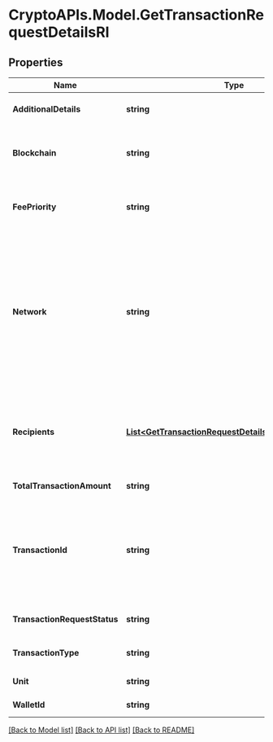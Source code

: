 # CryptoAPIs.Model.GetTransactionRequestDetailsRI

## Properties

Name | Type | Description | Notes
------------ | ------------- | ------------- | -------------
**AdditionalDetails** | **string** | Defines an optional note for additional details. | 
**Blockchain** | **string** | Represents the specific blockchain protocol name, e.g. Ethereum, Bitcoin, etc. | 
**FeePriority** | **string** | Defines the priority for the fee, if it is \&quot;slow\&quot;, \&quot;standard\&quot; or \&quot;fast\&quot;. | 
**Network** | **string** | Represents the name of the blockchain network used; blockchain networks are usually identical as technology and software, but they differ in data, e.g. - \&quot;mainnet\&quot; is the live network with actual data while networks like \&quot;testnet\&quot;, \&quot;ropsten\&quot; are test networks. | 
**Recipients** | [**List&lt;GetTransactionRequestDetailsRIRecipientsInner&gt;**](GetTransactionRequestDetailsRIRecipientsInner.md) | Represents a list of recipient addresses with the respective amounts. In account-based protocols like Ethereum there is only one address in this list. | 
**TotalTransactionAmount** | **string** | Defines the total transaction amount. | 
**TransactionId** | **string** | Represents the unique identifier of a transaction, i.e. it could be transactionId in UTXO-based protocols like Bitcoin, and transaction hash in Ethereum blockchain. | [optional] 
**TransactionRequestStatus** | **string** | Defines the status of the transaction request, e.g. pending. | 
**TransactionType** | **string** | Defines the transaction type, if it is for coins or tokens. | 
**Unit** | **string** | Defines the unit of the amount. | 
**WalletId** | **string** | Defines the unique ID of the Wallet. | 

[[Back to Model list]](../README.md#documentation-for-models) [[Back to API list]](../README.md#documentation-for-api-endpoints) [[Back to README]](../README.md)

